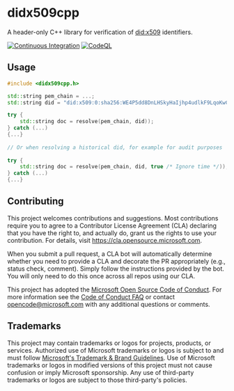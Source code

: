 # didx509cpp

A header-only C++ library for verification of [did:x509](https://github.com/microsoft/did-x509) identifiers.

[![Continuous Integration](https://github.com/microsoft/didx509cpp/actions/workflows/ci.yml/badge.svg?branch=main)](https://github.com/microsoft/didx509cpp/actions/workflows/ci.yml) [![CodeQL](https://github.com/microsoft/didx509cpp/actions/workflows/codeql-analysis.yml/badge.svg?branch=main)](https://github.com/microsoft/didx509cpp/actions/workflows/codeql-analysis.yml)

## Usage

```cpp
#include <didx509cpp.h>

std::string pem_chain = ...;
std::string did = "did:x509:0:sha256:WE4P5dd8DnLHSkyHaIjhp4udlkF9LqoKwCvu9gl38jk::eku:1.3.6.1.4.1.311.10.3.13";

try {
    std::string doc = resolve(pem_chain, did));
} catch (...)
{...}
    
// Or when resolving a historical did, for example for audit purposes
    
try {
    std::string doc = resolve(pem_chain, did, true /* Ignore time */));
} catch (...)
{...}
```

## Contributing

This project welcomes contributions and suggestions.  Most contributions require you to agree to a
Contributor License Agreement (CLA) declaring that you have the right to, and actually do, grant us
the rights to use your contribution. For details, visit https://cla.opensource.microsoft.com.

When you submit a pull request, a CLA bot will automatically determine whether you need to provide
a CLA and decorate the PR appropriately (e.g., status check, comment). Simply follow the instructions
provided by the bot. You will only need to do this once across all repos using our CLA.

This project has adopted the [Microsoft Open Source Code of Conduct](https://opensource.microsoft.com/codeofconduct/).
For more information see the [Code of Conduct FAQ](https://opensource.microsoft.com/codeofconduct/faq/) or
contact [opencode@microsoft.com](mailto:opencode@microsoft.com) with any additional questions or comments.

## Trademarks

This project may contain trademarks or logos for projects, products, or services. Authorized use of Microsoft
trademarks or logos is subject to and must follow
[Microsoft's Trademark & Brand Guidelines](https://www.microsoft.com/en-us/legal/intellectualproperty/trademarks/usage/general).
Use of Microsoft trademarks or logos in modified versions of this project must not cause confusion or imply Microsoft sponsorship.
Any use of third-party trademarks or logos are subject to those third-party's policies.
